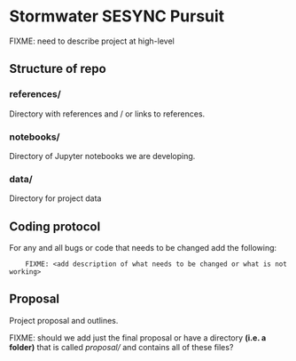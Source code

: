 # Stormwater SESYNC Pursuit

FIXME: need to describe project at high-level

## Structure of repo

### references/

Directory with references and / or links to references.

### notebooks/

Directory of Jupyter notebooks we are developing.

### data/

Directory for project data

## Coding protocol

For any and all bugs or code that needs to be changed add the following:

```
    FIXME: <add description of what needs to be changed or what is not working> 
```

## Proposal

Project proposal and outlines.

FIXME: should we add just the final proposal or have a directory **(i.e. a folder)** that is called *proposal/* and contains all of these files? 
